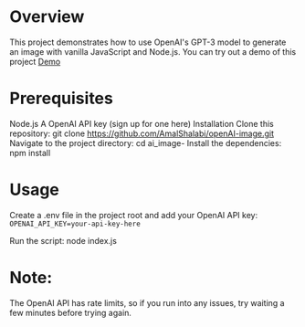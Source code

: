 # Overview
This project demonstrates how to use OpenAI's GPT-3 model to generate an image with vanilla JavaScript and Node.js. You can try out a demo of this project <a href="http://127.0.0.1:5501/public/index.htm" target="_blank">Demo</a>


# Prerequisites
Node.js
A OpenAI API key (sign up for one here)
Installation
Clone this repository: git clone https://github.com/AmalShalabi/openAI-image.git
Navigate to the project directory: cd ai_image-
Install the dependencies: npm install


# Usage
Create a .env file in the project root and add your OpenAI API key:
``
OPENAI_API_KEY=your-api-key-here
`` 


Run the script: node index.js

# Note:
The OpenAI API has rate limits, so if you run into any issues, try waiting a few minutes before trying again.